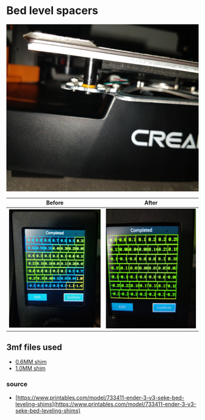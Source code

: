 
# Bed level spacers

![spacers](bed-level-spacer.jpg)

|Before|After|
|---|---|
| ![before](bed-leveling-before.jpg) | ![after](bed-leveling-after.jpg) |

## 3mf files used

* [0.6MM shim](./ender3v3se_shim_0,6mm.3mf)
* [1.0MM shim](./ender3v3se_shim_1mm.3mf)

### source

* [https://www.printables.com/model/733411-ender-3-v3-seke-bed-leveling-shims](https://www.printables.com/model/733411-ender-3-v3-seke-bed-leveling-shims)
